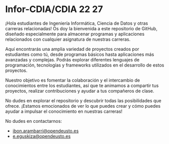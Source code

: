 # Infor-CDIA/CDIA 22 27


¡Hola estudiantes de Ingeniería Informática, Ciencia de Datos y otras carreras relacionadas! Os doy la bienvenida a este repositorio de GitHub, diseñado especialmente para almacenar programas y aplicaciones relacionados con cualquier asignatura de nuestras carreras.

Aquí encontrarás una amplia variedad de proyectos creados por estudiantes como tú, desde programas básicos hasta aplicaciones más avanzadas y complejas. Podrás explorar diferentes lenguajes de programación, tecnologías y frameworks utilizados en el desarrollo de estos proyectos.

Nuestro objetivo es fomentar la colaboración y el intercambio de conocimientos entre los estudiantes, así que te animamos a compartir tus proyectos, realizar contribuciones y ayudar a tus compañeros de clase.

No dudes en explorar el repositorio y descubrir todas las posibilidades que ofrece. ¡Estamos emocionados de ver lo que puedes crear y cómo puedes ayudar a impulsar el conocimiento en nuestras carreras!


No dudes en contactarnos:
 - ibon.arambarri@opendeusto.es
 - e.eguskiza@opendeusto.es
 
 
